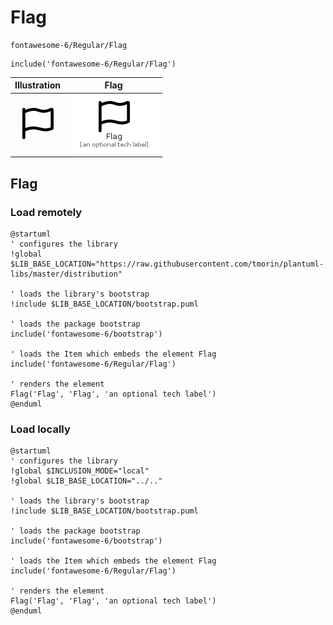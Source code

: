 # Flag


```text
fontawesome-6/Regular/Flag
```

```text
include('fontawesome-6/Regular/Flag')
```



| Illustration | Flag |
| :---: | :---: |
| ![illustration for Illustration](../../fontawesome-6/Regular/Flag.png) | ![illustration for Flag](../../fontawesome-6/Regular/Flag.Local.png) |




## Flag

### Load remotely
```plantuml
@startuml
' configures the library
!global $LIB_BASE_LOCATION="https://raw.githubusercontent.com/tmorin/plantuml-libs/master/distribution"

' loads the library's bootstrap
!include $LIB_BASE_LOCATION/bootstrap.puml

' loads the package bootstrap
include('fontawesome-6/bootstrap')

' loads the Item which embeds the element Flag
include('fontawesome-6/Regular/Flag')

' renders the element
Flag('Flag', 'Flag', 'an optional tech label')
@enduml
```

### Load locally
```plantuml
@startuml
' configures the library
!global $INCLUSION_MODE="local"
!global $LIB_BASE_LOCATION="../.."

' loads the library's bootstrap
!include $LIB_BASE_LOCATION/bootstrap.puml

' loads the package bootstrap
include('fontawesome-6/bootstrap')

' loads the Item which embeds the element Flag
include('fontawesome-6/Regular/Flag')

' renders the element
Flag('Flag', 'Flag', 'an optional tech label')
@enduml
```

